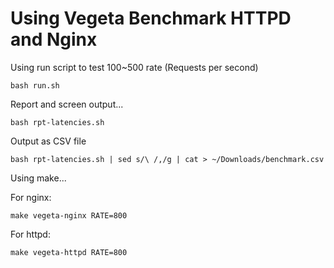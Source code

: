 # Using Vegeta Benchmark HTTPD and Nginx

Using run script to test 100~500 rate (Requests per second)

```
bash run.sh
```

Report and screen output...

```
bash rpt-latencies.sh 
```

Output as CSV file

```
bash rpt-latencies.sh | sed s/\ /,/g | cat > ~/Downloads/benchmark.csv
```

Using make...

For nginx:

```
make vegeta-nginx RATE=800
```

For httpd:

```
make vegeta-httpd RATE=800
```
